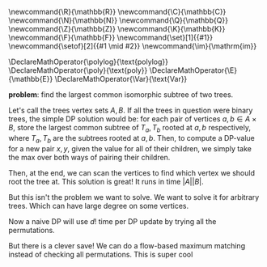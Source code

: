 \newcommand{\R}{\mathbb{R}}
\newcommand{\C}{\mathbb{C}}
\newcommand{\N}{\mathbb{N}}
\newcommand{\Q}{\mathbb{Q}}
\newcommand{\Z}{\mathbb{Z}}
\newcommand{\K}{\mathbb{K}}
\newcommand{\F}{\mathbb{F}}
\newcommand{\set}[1]{\{#1\}}
\newcommand{\setof}[2]{\{#1 \mid #2\}}
\newcommand{\im}{\mathrm{im}}

\DeclareMathOperator{\polylog}{\text{polylog}}
\DeclareMathOperator{\poly}{\text{poly}}
\DeclareMathOperator{\E}{\mathbb{E}}
\DeclareMathOperator{\Var}{\text{Var}}

**problem**: find the largest common isomorphic subtree of two trees.

Let's call the trees vertex sets $A,B$.
If all the trees in question were binary trees, the simple DP
solution would be: for each pair of vertices $a,b\in A \times B$,
store the largest common subtree of $T_a, T_b$ rooted at $a,b$
respectively, where $T_a,T_b$ are the subtrees rooted at $a,b$.
Then, to compute a DP-value for a new pair $x,y$, given the value
for all of their children, we simply take the max over both ways
of pairing their children.

Then, at the end, we can scan the vertices to find which vertex
we should root the tree at. 
This solution is great! It runs in time $|A||B|.$

But this isn't the problem we want to solve. We want to solve it
for arbitrary trees. Which can have large degree on some vertices.

Now a naive DP will use $d!$ time per DP update by trying all the
permutations.

But there is a clever save!
We can do a flow-based maximum matching instead of checking all
permutations. This  is super cool
